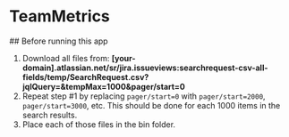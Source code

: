 # TeamMetrics

﻿## Before running this app
1. Download all files from: **[your-domain].atlassian.net/sr/jira.issueviews:searchrequest-csv-all-fields/temp/SearchRequest.csv?jqlQuery=&tempMax=1000&pager/start=0**
2. Repeat step #1 by replacing `pager/start=0` with `pager/start=2000`, `pager/start=3000`, etc. This should be done for each 1000 items in the search results.
2. Place each of those files in the bin folder.
